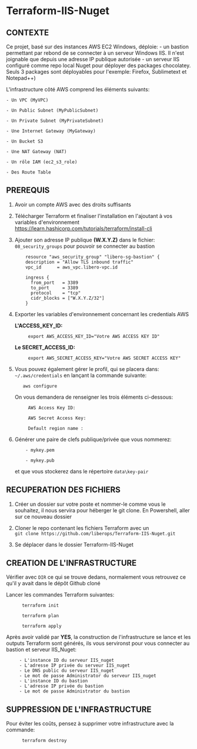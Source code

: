 # Terraform-IIS-Nuget
  
  
  
## CONTEXTE

Ce projet, basé sur des instances AWS EC2 Windows, déploie:
    - un bastion permettant par rebond de se connecter à un serveur Windows IIS. Il n'est joignable que depuis une adresse IP publique autorisée 
    - un serveur IIS configuré comme repo local Nuget pour déployer des packages chocolatey. Seuls 3 packages sont déployables pour l'exemple: Firefox, Sublimetext et Notepad++)
    
    
L'infrastructure côté AWS comprend les éléments suivants:

    - Un VPC (MyVPC)
    
    - Un Public Subnet (MyPublicSubnet)
    
    - Un Private Subnet (MyPrivateSubnet)
    
    - Une Internet Gateway (MyGateway)
    
    - Un Bucket S3
    
    - Une NAT Gateway (NAT)
    
    - Un rôle IAM (ec2_s3_role)
    
    - Des Route Table
    
    





## PREREQUIS
1. Avoir un compte AWS avec des droits suffisants

2. Télécharger Terraform et finaliser l'installation en l'ajoutant à vos variables d'environnement
    https://learn.hashicorp.com/tutorials/terraform/install-cli

3. Ajouter son adresse IP publique **(W.X.Y.Z)** dans le fichier: `08_security_groups` pour pouvoir se connecter au bastion
           
           resource "aws_security_group" "libero-sg-bastion" {
           description = "Allow TLS inbound traffic"
           vpc_id      = aws_vpc.libero-vpc.id

           ingress {
             from_port   = 3389
             to_port     = 3389
             protocol    = "tcp"
             cidr_blocks = ["W.X.Y.Z/32"]
           }
           
           
             

4. Exporter les variables d'environnement concernant les credentials AWS 

   **L'ACCESS_KEY_ID:**
   
            export AWS_ACCESS_KEY_ID="Votre AWS ACCESS KEY ID"
            
   **Le SECRET_ACCESS_ID:**
          
            export AWS_SECRET_ACCESS_KEY="Votre AWS SECRET ACCESS KEY"
       

5. Vous pouvez également gérer le profil, qui se placera dans:  `~/.aws/credentials` en lançant la commande suivante:

          aws configure
          
   On vous demandera de renseigner les trois éléments ci-dessous:
   
            AWS Access Key ID: 
           
            AWS Secret Access Key: 
           
            Default region name : 
           
           
6. Générer une paire de clefs publique/privée que vous nommerez:
          
           - mykey.pem
           
           - mykey.pub
           
   et que vous stockerez dans le répertoire `data\key-pair`
   
        


  
## RECUPERATION DES FICHIERS
1. Créer un dossier sur votre poste et nommer-le comme vous le souhaitez, il nous servira pour héberger le git clone.
   En Powershell, aller sur ce nouveau dossier 



2. Cloner le repo contenant les fichiers Terraform avec un  
          `git clone https://github.com/liberops/Terraform-IIS-Nuget.git`  
          
3. Se déplacer dans le dossier Terraform-IIS-Nuget
  
 

  
  
## CREATION DE L'INFRASTRUCTURE
Vérifier avec `DIR` ce qui se trouve dedans, normalement vous retrouvez ce qu'il y avait dans le dépôt Github cloné

Lancer les commandes Terraform suivantes:

          terraform init

          terraform plan
  
          terraform apply


Après avoir validé par **YES**, la construction de l'infrastructure se lance et les outputs Terraform sont générés, ils vous servironst pour vous connecter au bastion et serveur IIS_Nuget: 

  
         - L'instance ID du serveur IIS_nuget
         - L'adresse IP privée du serveur IIS_nuget
         - Le DNS public du serveur IIS_nuget
         - Le mot de passe Administrator du serveur IIS_nuget
         - L'instance ID du bastion
         - L'adresse IP privée du bastion
         - Le mot de passe Administrator du bastion
  
 
## SUPPRESSION DE L'INFRASTRUCTURE
Pour éviter les coûts, pensez à supprimer votre infrastructure avec la commande:

          terraform destroy
